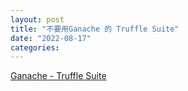 ```yaml
---
layout: post
title: "不要用Ganache 的 Truffle Suite"
date: "2022-08-17"
categories: 
---
```

<p class="LC20lb MBeuO DKV0Md"><a data-jsarwt="1" data-usg="AOvVaw0n7lfzBxunhMaLcXJMni2x" data-ved="2ahUKEwjPqKq39sz5AhUOwYsBHSS1AAQQFnoECAcQAQ" href="https://trufflesuite.com/ganache/">Ganache - Truffle Suite</a></p>
